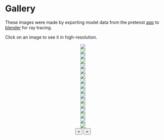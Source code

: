<link rel="stylesheet" href="https://cdn.jsdelivr.net/npm/glider-js@1/glider.min.css">
<script src="https://cdn.jsdelivr.net/npm/glider-js@1/glider.min.js"></script>
<link rel="shortcut icon" type="image/x-icon" href="favicon.ico">

# Gallery

These images were made by exporting model data from the pretenst [app](/app/) to [blender](https://www.blender.org/) for ray tracing.

Click on an image to see it in high-resolution.

<div class="glider-contain" style="text-align: center; margin-bottom: 15px;">
  <div class="glider">
    <div><a href="images/ray/a.jpg" target="_BLANK"><img src="images/ray/a_.jpg"></a></div>
    <div><a href="images/ray/b.png" target="_BLANK"><img src="images/ray/b_.png"></a></div>
    <div><a href="images/ray/c.png" target="_BLANK"><img src="images/ray/c_.png"></a></div>
    <div><a href="images/ray/d.png" target="_BLANK"><img src="images/ray/d_.png"></a></div>
    <div><a href="images/ray/e.png" target="_BLANK"><img src="images/ray/e_.png"></a></div>
    <div><a href="images/ray/f.png" target="_BLANK"><img src="images/ray/f_.png"></a></div>
    <div><a href="images/ray/g.png" target="_BLANK"><img src="images/ray/g_.png"></a></div>
    <div><a href="images/ray/h.png" target="_BLANK"><img src="images/ray/h_.png"></a></div>
    <div><a href="images/ray/i.png" target="_BLANK"><img src="images/ray/i_.png"></a></div>
    <div><a href="images/ray/j.png" target="_BLANK"><img src="images/ray/j_.png"></a></div>
    <div><a href="images/ray/k.png" target="_BLANK"><img src="images/ray/k_.png"></a></div>
    <div><a href="images/ray/l.jpg" target="_BLANK"><img src="images/ray/l_.jpg"></a></div>
    <div><a href="images/ray/m.png" target="_BLANK"><img src="images/ray/m_.png"></a></div>
    <div><a href="images/ray/n.png" target="_BLANK"><img src="images/ray/n_.png"></a></div>
    <div><a href="images/ray/o.png" target="_BLANK"><img src="images/ray/o_.png"></a></div>
    <div><a href="images/ray/p.png" target="_BLANK"><img src="images/ray/p_.png"></a></div>
    <div><a href="images/ray/q.png" target="_BLANK"><img src="images/ray/q_.png"></a></div>
  </div>
  <button role="button" aria-label="Previous" class="glider-prev">«</button>
  <button role="button" aria-label="Next" class="glider-next">»</button>
  <div role="tablist" class="dots"></div>
</div>

<script>window.addEventListener('load', function(){ new Glider(document.querySelector('.glider'), { dots: '.dots', arrows: {prev: '.glider-prev',    next: '.glider-next'  }})})</script>

